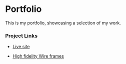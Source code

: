 # Portfolio

This is my portfolio, showcasing a selection of my work.

### Project Links

- [Live site](https://ehughes190.github.io/portfolio/)

- [High fidelity Wire frames](https://www.figma.com/file/etx0LylXqZg5pKOTA7XtcU/Portfolio?node-id=0%3A1)
